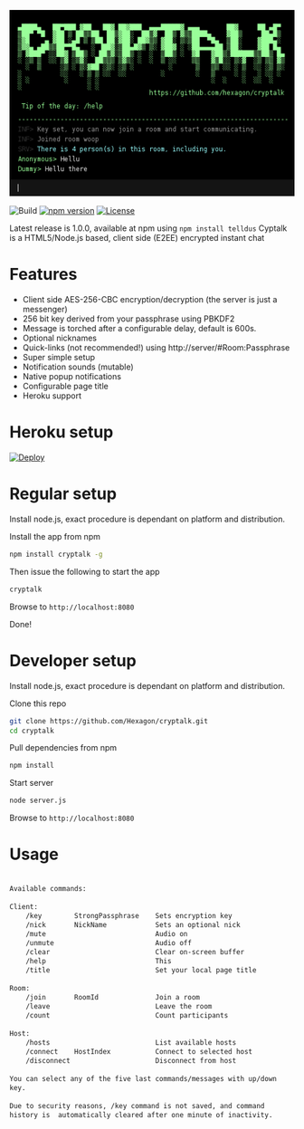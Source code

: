 ![cryptalk](/docs/screenshot.png)

![Build](https://travis-ci.org/Hexagon/cryptalk.svg)
[![npm version](https://badge.fury.io/js/cryptalk.svg)](https://badge.fury.io/js/cryptalk)
[![License](https://img.shields.io/badge/license-MIT-blue.svg)](LICENSE.md)

Latest release is 1.0.0, available at npm using ```npm install telldus```
Cyptalk is a HTML5/Node.js based, client side (E2EE) encrypted instant chat

Features
========

  * Client side AES-256-CBC encryption/decryption (the server is just a messenger)
  * 256 bit key derived from your passphrase using PBKDF2
  * Message is torched after a configurable delay, default is 600s.
  * Optional nicknames
  * Quick-links (not recommended!) using http://server/#Room:Passphrase
  * Super simple setup
  * Notification sounds (mutable)
  * Native popup notifications
  * Configurable page title
  * Heroku support



Heroku setup 
========

[![Deploy](https://www.herokucdn.com/deploy/button.png)](https://heroku.com/deploy?template=https://github.com/hexagon/cryptalk)


Regular setup
========

Install node.js, exact procedure is dependant on platform and distribution.

Install the app from npm
```bash
npm install cryptalk -g
````

Then issue the following to start the app

```bash
cryptalk
```

Browse to ```http://localhost:8080```

Done!


Developer setup
========

Install node.js, exact procedure is dependant on platform and distribution.

Clone this repo
```bash
git clone https://github.com/Hexagon/cryptalk.git
cd cryptalk
```

Pull dependencies from npm
```bash
npm install
```

Start server
```bash
node server.js
```

Browse to ```http://localhost:8080```

Usage
========

```

Available commands:

Client:                                                    			
	/key		StrongPassphrase	Sets encryption key                
	/nick		NickName			Sets an optional nick         
	/mute  							Audio on
	/unmute  						Audio off	
	/clear							Clear on-screen buffer   
	/help							This                                      
	/title							Set your local page title				
                                                                       
Room:                                                    	     
	/join		RoomId				Join a room	         
	/leave							Leave the room          
	/count							Count participants 
                                                                       
Host:  		                                                    	
	/hosts							List available hosts   
	/connect	HostIndex			Connect to selected host    
	/disconnect						Disconnect from host         
                                                                       
You can select any of the five last commands/messages with up/down key.
                                                                       
Due to security reasons, /key command is not saved, and command        
history is  automatically cleared after one minute of inactivity.      

```
